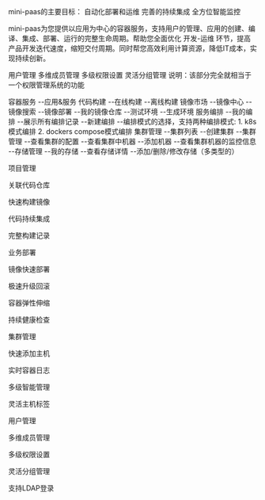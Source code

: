 mini-paas的主要目标：
自动化部署和运维 完善的持续集成 全方位智能监控

mini-paas为您提供以应用为中心的容器服务，支持用户的管理、应用的创建、编译、集成、部署、运行的完整生命周期。帮助您全面优化 开发-运维 环节，提高产品开发迭代速度，缩短交付周期。同时帮您高效利用计算资源，降低IT成本，实现持续创新。


用户管理
多维成员管理
多级权限设置
灵活分组管理
说明：该部分完全就相当于一个权限管理系统的功能

容器服务
--应用&服务
代码构建
--在线构建
--离线构建
镜像市场
--镜像中心
  --镜像搜索
  --镜像部署
--我的镜像仓库
  --测试环境
  --生成环境
服务编排
--我的编排
  --展示所有编排记录
  --新建编排
    --编排模式的选择，支持两种编排模式: 1. k8s模式编排 2. dockers compose模式编排
集群管理
--集群列表
--创建集群
--集群管理
  --查看集群的配置
  --查看集群中机器
    --添加机器
    --查看集群机器的监控信息
--存储管理
  --我的存储
    --查看存储详情
    --添加/删除/修改存储（多类型的）


项目管理

关联代码仓库

快速构建镜像

代码持续集成

完整构建记录

业务部署

镜像快速部署

极速升级回滚

容器弹性伸缩

持续健康检查

集群管理

快速添加主机

实时容器日志

多级智能管理

灵活主机标签


用户管理

多维成员管理

多级权限设置

灵活分组管理

支持LDAP登录
